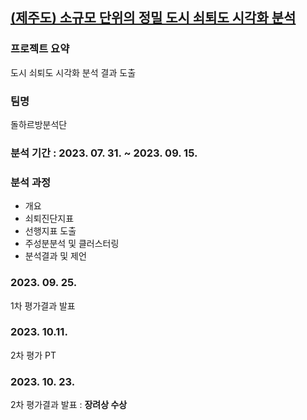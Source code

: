 ## [(제주도) 소규모 단위의 정밀 도시 쇠퇴도 시각화 분석](https://compas.lh.or.kr/subj/past/info?subjNo=SBJ_2307_002)
### 프로젝트 요약
도시 쇠퇴도 시각화 분석 결과 도출

### 팀명
돌하르방분석단

### 분석 기간 : 2023. 07. 31. ~ 2023. 09. 15.

### 분석 과정
* 개요
* 쇠퇴진단지표
* 선행지표 도출
* 주성분분석 및 클러스터링
* 분석결과 및 제언

### 2023. 09. 25.
1차 평가결과 발표

### 2023. 10.11.
2차 평가 PT

### 2023. 10. 23. 
2차 평가결과 발표 : **장려상 수상**
